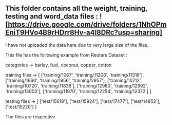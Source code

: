 ## This folder contains all the weight, training, testing and word_data files : ![https://drive.google.com/drive/folders/1NhOPmEniT9HVo4B9rHDrr8Hv-a4I8DRc?usp=sharing]
I have not uploaded the data here due to very large size of the files.

This file has the following example from Reuters Dataset :

categories  -> barley, fuel, coconut, copper, cotton

training files -> [
  ['training/1067', 'training/11208', 'training/11316'], 
  ['training/1660', 'training/1856', 'training/2957'], 
  ['training/10712', 'training/10720', 'training/11836'],
  ['training/12980', 'training/12992', 'training/13003'],
  ['training/11970', 'training/12254', 'training/12372']
]

testing files -> [
  ['test/15618'], 
  ['test/15924'], 
  ['test/17477'], 
  ['test/14852'], 
  ['test/15220']
]


The files are respective

